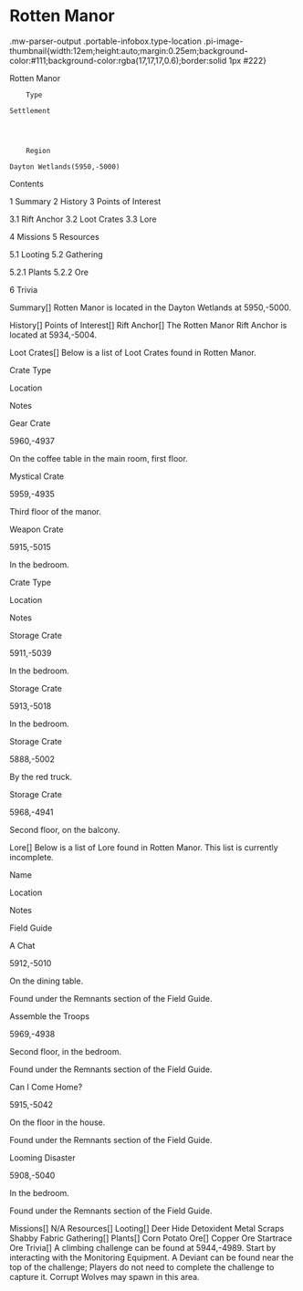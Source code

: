 # Rotten Manor

.mw-parser-output .portable-infobox.type-location .pi-image-thumbnail{width:12em;height:auto;margin:0.25em;background-color:#111;background-color:rgba(17,17,17,0.6);border:solid 1px #222}

Rotten Manor

	

	
		Type
	
	Settlement



	
		Region
	
	Dayton Wetlands(5950,-5000)




Contents

1 Summary
2 History
3 Points of Interest

3.1 Rift Anchor
3.2 Loot Crates
3.3 Lore


4 Missions
5 Resources

5.1 Looting
5.2 Gathering

5.2.1 Plants
5.2.2 Ore




6 Trivia



Summary[]
Rotten Manor is located in the Dayton Wetlands at 5950,-5000.

History[]
Points of Interest[]
Rift Anchor[]
The Rotten Manor Rift Anchor is located at 5934,-5004.

Loot Crates[]
Below is a list of Loot Crates found in Rotten Manor.



Crate Type

Location

Notes


Gear Crate

5960,-4937

On the coffee table in the main room, first floor.


Mystical Crate

5959,-4935

Third floor of the manor.


Weapon Crate

5915,-5015

In the bedroom.






Crate Type

Location

Notes


Storage Crate

5911,-5039

In the bedroom.


Storage Crate

5913,-5018

In the bedroom.


Storage Crate

5888,-5002

By the red truck.


Storage Crate

5968,-4941

Second floor, on the balcony.


Lore[]
Below is a list of Lore found in Rotten Manor. This list is currently incomplete.



Name

Location

Notes

Field Guide


A Chat

5912,-5010

On the dining table.

Found under the Remnants section of the Field Guide.


Assemble the Troops

5969,-4938

Second floor, in the bedroom.

Found under the Remnants section of the Field Guide.


Can I Come Home?

5915,-5042

On the floor in the house.

Found under the Remnants section of the Field Guide.


Looming Disaster

5908,-5040

In the bedroom.

Found under the Remnants section of the Field Guide.


Missions[]
N/A
Resources[]
Looting[]
Deer Hide
Detoxident
Metal Scraps
Shabby Fabric
Gathering[]
Plants[]
Corn
Potato
Ore[]
Copper Ore
Startrace Ore
Trivia[]
A climbing challenge can be found at 5944,-4989. Start by interacting with the Monitoring Equipment.
A Deviant can be found near the top of the challenge; Players do not need to complete the challenge to capture it.
Corrupt Wolves may spawn in this area.
